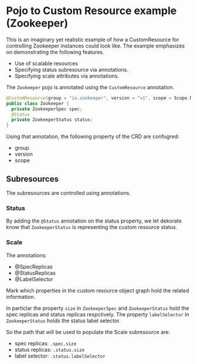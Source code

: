 # Pojo to Custom Resource example (Zookeeper)

This is an imaginary yet realistic example of how a CustomResource for controlling Zookeeper instances could look like.
The example emphasizes on demonstrating the following features.

- Use of scalable resources
- Specifying status subresource via annotations.
- Specifying scale attributes via annotations.


The `Zookeeper` pojo is annotated using the `CustomResource` annotation.

```java
@CustomResource(group = "io.zookeeper", version = "v1", scope = Scope.Namespaced)
public class Zookeeper {
  private ZookeeperSpec spec;
  @Status
  private ZookeeperStatus status;
}
```

Using that annotation, the following property of the CRD are confugred:
- group
- version
- scope

## Subresources
The subresources are controlled using annotations.

### Status
By adding the `@Status` annotation on the status property, we let dekorate know that `ZookeeperStatus` is representing the custom resource status.

### Scale

The annotations:

- @SpecReplicas
- @StatusReplicas
- @LabelSelector

Mark which properties in the custom resource object graph hold the related information.

In particlar the property `size` in `ZookeeperSpec` and `ZookeeperStatus` hold the spec replicas and status replicas respctively. The property `labelSelector` in `ZookeeperStatus` holds the status label selector.

So the path that will be used to populate the Scale subresource are:

- spec replicas: `.spec.size`
- status replicas: `.status.size`
- label selector: `.status.labelSelector`
